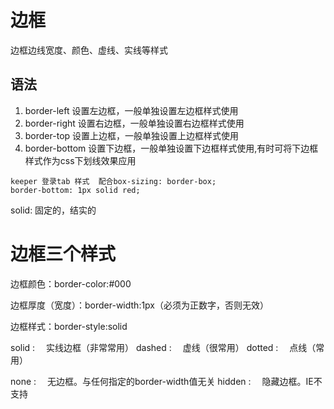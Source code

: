 # 边框

边框边线宽度、颜色、虚线、实线等样式

## 语法
1. border-left 设置左边框，一般单独设置左边框样式使用
2. border-right 设置右边框，一般单独设置右边框样式使用
3. border-top 设置上边框，一般单独设置上边框样式使用
4. border-bottom 设置下边框，一般单独设置下边框样式使用,有时可将下边框样式作为css下划线效果应用

```
keeper 登录tab 样式  配合box-sizing: border-box;
border-bottom: 1px solid red;
```
solid: 固定的，结实的

# 边框三个样式

边框颜色：border-color:#000

边框厚度（宽度）：border-width:1px（必须为正数字，否则无效）

边框样式：border-style:solid

solid : 　实线边框（非常常用）
dashed : 　虚线（很常用）
dotted : 　点线（常用）

none : 　无边框。与任何指定的border-width值无关
hidden : 　隐藏边框。IE不支持






